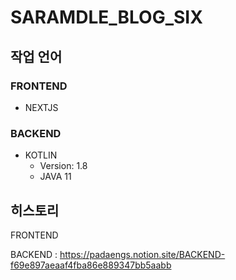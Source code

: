 # SARAMDLE_BLOG_SIX

## 작업 언어

### FRONTEND

- NEXTJS

### BACKEND

- KOTLIN
  - Version: 1.8
  - JAVA 11

## 히스토리

FRONTEND

BACKEND : https://padaengs.notion.site/BACKEND-f69e897aeaaf4fba86e889347bb5aabb
